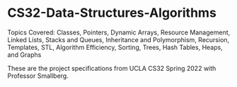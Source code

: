 # CS32-Data-Structures-Algorithms
 
Topics Covered: Classes, Pointers, Dynamic Arrays, Resource Management, Linked Lists, Stacks and Queues, Inheritance and Polymorphism, Recursion, Templates, STL, Algorithm Efficiency, Sorting, Trees, Hash Tables, Heaps, and Graphs

These are the project specifications from UCLA CS32 Spring 2022 with Professor Smallberg.
